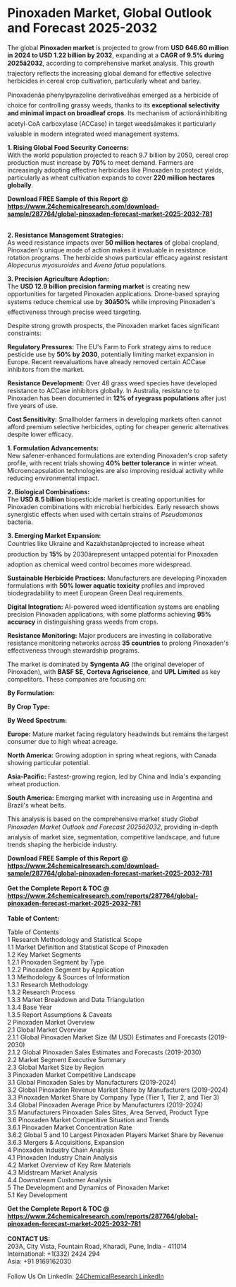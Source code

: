 <h1>Pinoxaden Market, Global Outlook and Forecast 2025-2032</h1><p>The global <strong>Pinoxaden market</strong> is projected to grow from <strong>USD 646.60 million in 2024 to USD 1.22 billion by 2032</strong>, expanding at a <strong>CAGR of 9.5% during 2025â2032</strong>, according to comprehensive market analysis. This growth trajectory reflects the increasing global demand for effective selective herbicides in cereal crop cultivation, particularly wheat and barley.</p><p>Pinoxadenâa phenylpyrazoline derivativeâhas emerged as a herbicide of choice for controlling grassy weeds, thanks to its <strong>exceptional selectivity and minimal impact on broadleaf crops</strong>. Its mechanism of actionâinhibiting acetyl-CoA carboxylase (ACCase) in target weedsâmakes it particularly valuable in modern integrated weed management systems.</p><p><strong>1. Rising Global Food Security Concerns:</strong><br>
With the world population projected to reach 9.7 billion by 2050, cereal crop production must increase by <strong>70%</strong> to meet demand. Farmers are increasingly adopting effective herbicides like Pinoxaden to protect yields, particularly as wheat cultivation expands to cover <strong>220 million hectares globally</strong>.</p><div><b>Download FREE Sample of this Report @ 
            <a href="https://www.24chemicalresearch.com/download-sample/287764/global-pinoxaden-forecast-market-2025-2032-781">
            https://www.24chemicalresearch.com/download-sample/287764/global-pinoxaden-forecast-market-2025-2032-781</a></b></div><br><p><strong>2. Resistance Management Strategies:</strong><br>
As weed resistance impacts over <strong>50 million hectares</strong> of global cropland, Pinoxaden's unique mode of action makes it invaluable in resistance rotation programs. The herbicide shows particular efficacy against resistant <em>Alopecurus myosuroides</em> and <em>Avena fatua</em> populations.</p><p><strong>3. Precision Agriculture Adoption:</strong><br>
The <strong>USD 12.9 billion precision farming market</strong> is creating new opportunities for targeted Pinoxaden applications. Drone-based spraying systems reduce chemical use by <strong>30â50%</strong> while improving Pinoxaden's effectiveness through precise weed targeting.</p><p>Despite strong growth prospects, the Pinoxaden market faces significant constraints:</p><p><strong>Regulatory Pressures:</strong> The EU's Farm to Fork strategy aims to reduce pesticide use by <strong>50% by 2030</strong>, potentially limiting market expansion in Europe. Recent reevaluations have already removed certain ACCase inhibitors from the market.</p><p><strong>Resistance Development:</strong> Over 48 grass weed species have developed resistance to ACCase inhibitors globally. In Australia, resistance to Pinoxaden has been documented in <strong>12% of ryegrass populations</strong> after just five years of use.</p><p><strong>Cost Sensitivity:</strong> Smallholder farmers in developing markets often cannot afford premium selective herbicides, opting for cheaper generic alternatives despite lower efficacy.</p><p><strong>1. Formulation Advancements:</strong><br>
New safener-enhanced formulations are extending Pinoxaden's crop safety profile, with recent trials showing <strong>40% better tolerance</strong> in winter wheat. Microencapsulation technologies are also improving residual activity while reducing environmental impact.</p><p><strong>2. Biological Combinations:</strong><br>
The <strong>USD 8.5 billion</strong> biopesticide market is creating opportunities for Pinoxaden combinations with microbial herbicides. Early research shows synergistic effects when used with certain strains of <em>Pseudomonas</em> bacteria.</p><p><strong>3. Emerging Market Expansion:</strong><br>
Countries like Ukraine and Kazakhstanâprojected to increase wheat production by <strong>15%</strong> by 2030ârepresent untapped potential for Pinoxaden adoption as chemical weed control becomes more widespread.</p><p><strong>Sustainable Herbicide Practices:</strong> Manufacturers are developing Pinoxaden formulations with <strong>50% lower aquatic toxicity</strong> profiles and improved biodegradability to meet European Green Deal requirements.</p><p><strong>Digital Integration:</strong> AI-powered weed identification systems are enabling precision Pinoxaden applications, with some platforms achieving <strong>95% accuracy</strong> in distinguishing grass weeds from crops.</p><p><strong>Resistance Monitoring:</strong> Major producers are investing in collaborative resistance monitoring networks across <strong>35 countries</strong> to prolong Pinoxaden's effectiveness through stewardship programs.</p><p>The market is dominated by <strong>Syngenta AG</strong> (the original developer of Pinoxaden), with <strong>BASF SE</strong>, <strong>Corteva Agriscience</strong>, and <strong>UPL Limited</strong> as key competitors. These companies are focusing on:</p><p><strong>By Formulation:</strong></p><p><strong>By Crop Type:</strong></p><p><strong>By Weed Spectrum:</strong></p><p><strong>Europe:</strong> Mature market facing regulatory headwinds but remains the largest consumer due to high wheat acreage.</p><p><strong>North America:</strong> Growing adoption in spring wheat regions, with Canada showing particular potential.</p><p><strong>Asia-Pacific:</strong> Fastest-growing region, led by China and India's expanding wheat production.</p><p><strong>South America:</strong> Emerging market with increasing use in Argentina and Brazil's wheat belts.</p><p>This analysis is based on the comprehensive market study <em>Global Pinoxaden Market Outlook and Forecast 2025â2032</em>, providing in-depth analysis of market size, segmentation, competitive landscape, and future trends shaping the herbicide industry.</p><div><b>Download FREE Sample of this Report @ 
            <a href="https://www.24chemicalresearch.com/download-sample/287764/global-pinoxaden-forecast-market-2025-2032-781">
            https://www.24chemicalresearch.com/download-sample/287764/global-pinoxaden-forecast-market-2025-2032-781</a></b></div><br><div><b>Get the Complete Report & TOC @ 
            <a href="https://www.24chemicalresearch.com/reports/287764/global-pinoxaden-forecast-market-2025-2032-781">
            https://www.24chemicalresearch.com/reports/287764/global-pinoxaden-forecast-market-2025-2032-781</a></b></div><br>
            <b>Table of Content:</b><p>Table of Contents<br />
1 Research Methodology and Statistical Scope<br />
1.1 Market Definition and Statistical Scope of Pinoxaden<br />
1.2 Key Market Segments<br />
1.2.1 Pinoxaden Segment by Type<br />
1.2.2 Pinoxaden Segment by Application<br />
1.3 Methodology & Sources of Information<br />
1.3.1 Research Methodology<br />
1.3.2 Research Process<br />
1.3.3 Market Breakdown and Data Triangulation<br />
1.3.4 Base Year<br />
1.3.5 Report Assumptions & Caveats<br />
2 Pinoxaden Market Overview<br />
2.1 Global Market Overview<br />
2.1.1 Global Pinoxaden Market Size (M USD) Estimates and Forecasts (2019-2030)<br />
2.1.2 Global Pinoxaden Sales Estimates and Forecasts (2019-2030)<br />
2.2 Market Segment Executive Summary<br />
2.3 Global Market Size by Region<br />
3 Pinoxaden Market Competitive Landscape<br />
3.1 Global Pinoxaden Sales by Manufacturers (2019-2024)<br />
3.2 Global Pinoxaden Revenue Market Share by Manufacturers (2019-2024)<br />
3.3 Pinoxaden Market Share by Company Type (Tier 1, Tier 2, and Tier 3)<br />
3.4 Global Pinoxaden Average Price by Manufacturers (2019-2024)<br />
3.5 Manufacturers Pinoxaden Sales Sites, Area Served, Product Type<br />
3.6 Pinoxaden Market Competitive Situation and Trends<br />
3.6.1 Pinoxaden Market Concentration Rate<br />
3.6.2 Global 5 and 10 Largest Pinoxaden Players Market Share by Revenue<br />
3.6.3 Mergers & Acquisitions, Expansion<br />
4 Pinoxaden Industry Chain Analysis<br />
4.1 Pinoxaden Industry Chain Analysis<br />
4.2 Market Overview of Key Raw Materials<br />
4.3 Midstream Market Analysis<br />
4.4 Downstream Customer Analysis<br />
5 The Development and Dynamics of Pinoxaden Market <br />
5.1 Key Development</p><div><b>Get the Complete Report & TOC @ 
            <a href="https://www.24chemicalresearch.com/reports/287764/global-pinoxaden-forecast-market-2025-2032-781">
            https://www.24chemicalresearch.com/reports/287764/global-pinoxaden-forecast-market-2025-2032-781</a></b></div><br><b>CONTACT US:</b><br>
            203A, City Vista, Fountain Road, Kharadi, Pune, India - 411014<br>
            International: +1(332) 2424 294<br>
            Asia: +91 9169162030 <br><br>
            Follow Us On LinkedIn: <a href="https://www.linkedin.com/company/24chemicalresearch/">24ChemicalResearch LinkedIn</a>